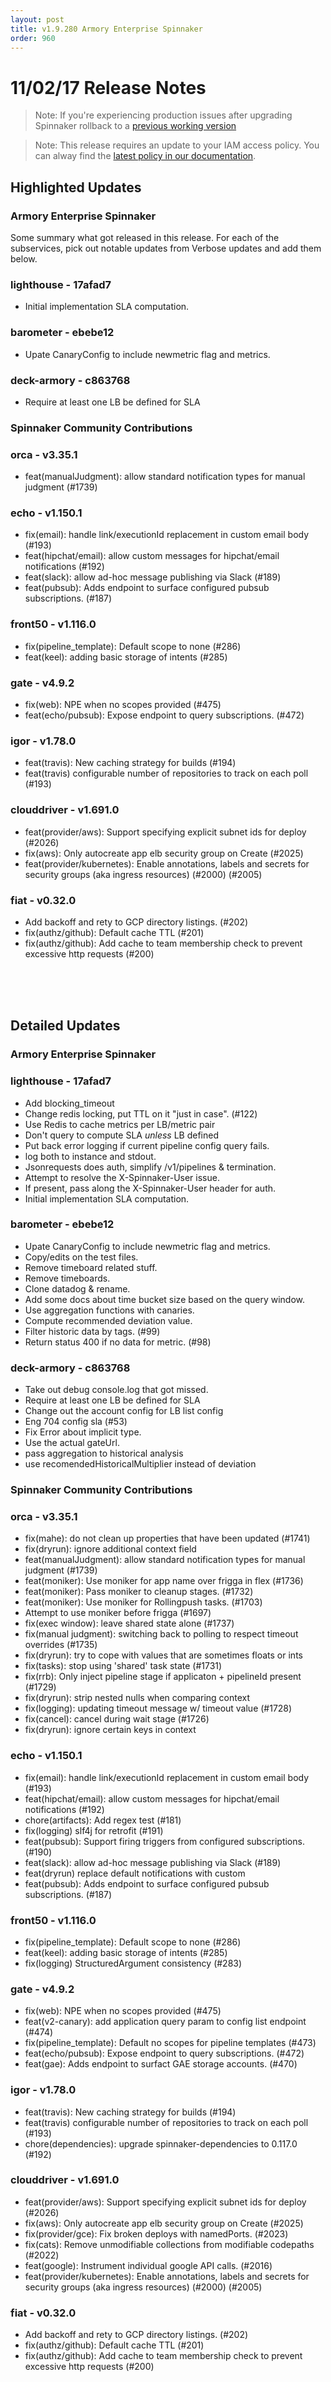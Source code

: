 ```yaml
---
layout: post
title: v1.9.280 Armory Enterprise Spinnaker
order: 960
---
```


# 11/02/17 Release Notes

> Note: If you're experiencing production issues after upgrading Spinnaker rollback to a [previous working version](http://docs.armory.io/admin-guides/troubleshooting/#i-upgraded-spinnaker-and-it-is-no-longer-responding-how-do-i-rollback)


> Note: This release requires an update to your IAM access policy.  You can alway find the [latest policy in our  documentation](http://docs.armory.io/install-guide/adding_accounts/#assume-roles-in-iam).

## Highlighted Updates
### Armory Enterprise Spinnaker
Some summary what got released in this release.
For each of the subservices, pick out notable updates from Verbose updates and add them below.

### lighthouse - 17afad7
- Initial implementation SLA computation.

### barometer - ebebe12
- Upate CanaryConfig to include newmetric flag and metrics.

### deck-armory - c863768
- Require at least one LB be defined for SLA

###  Spinnaker Community Contributions
### orca - v3.35.1
- feat(manualJudgment): allow standard notification types for manual judgment (#1739)

### echo - v1.150.1
- fix(email): handle link/executionId replacement in custom email body (#193)
- feat(hipchat/email): allow custom messages for hipchat/email notifications (#192)
- feat(slack): allow ad-hoc message publishing via Slack (#189)
- feat(pubsub): Adds endpoint to surface configured pubsub subscriptions. (#187)


### front50 - v1.116.0
- fix(pipeline_template): Default scope to none (#286)
- feat(keel): adding basic storage of intents (#285)

### gate - v4.9.2
 - fix(web): NPE when no scopes provided (#475)
 - feat(echo/pubsub): Expose endpoint to query subscriptions. (#472)

### igor - v1.78.0
- feat(travis): New caching strategy for builds (#194)
- feat(travis) configurable number of repositories to track on each poll (#193)

### clouddriver - v1.691.0
- feat(provider/aws): Support specifying explicit subnet ids for deploy (#2026)
- fix(aws): Only autocreate app elb security group on Create (#2025)
- feat(provider/kubernetes): Enable annotations, labels and secrets for security groups (aka ingress resources) (#2000) (#2005)

### fiat - v0.32.0
 - Add backoff and rety to GCP directory listings. (#202)
 - fix(authz/github): Default cache TTL (#201)
 - fix(authz/github): Add cache to team membership check to prevent excessive http requests (#200)

<br><br><br>
## Detailed Updates
### Armory Enterprise Spinnaker
### lighthouse - 17afad7
 - Add blocking_timeout
 - Change redis locking, put TTL on it "just in case". (#122)
 - Use Redis to cache metrics per LB/metric pair
 - Don't query to compute SLA *unless* LB defined
 - Put back error logging if current pipeline config query fails.
 - log both to instance and stdout.
 - Jsonrequests does auth, simplify /v1/pipelines & termination.
 - Attempt to resolve the X-Spinnaker-User issue.
 - If present, pass along the X-Spinnaker-User header for auth.
 - Initial implementation SLA computation.

### barometer - ebebe12
 - Upate CanaryConfig to include newmetric flag and metrics.
 - Copy/edits on the test files.
 - Remove timeboard related stuff.
 - Remove timeboards.
 - Clone datadog & rename.
 - Add some docs about time bucket size based on the query window.
 - Use aggregation functions with canaries.
 - Compute recommended deviation value.
 - Filter historic data by tags. (#99)
 - Return status 400 if no data for metric. (#98)

### deck-armory - c863768
 - Take out debug console.log that got missed.
 - Require at least one LB be defined for SLA
 - Change out the account config for LB list config
 - Eng 704 config sla (#53)
 - Fix Error about implicit type.
 - Use the actual gateUrl.
 - pass aggregation to historical analysis
 - use recomendedHistoricalMultiplier instead of deviation

###  Spinnaker Community Contributions
### orca - v3.35.1
 - fix(mahe): do not clean up properties that have been updated (#1741)
 - fix(dryrun): ignore additional context field
 - feat(manualJudgment): allow standard notification types for manual judgment (#1739)
 - feat(moniker): Use moniker for app name over frigga in flex (#1736)
 - feat(moniker): Pass moniker to cleanup stages. (#1732)
 - feat(moniker): Use moniker for Rollingpush tasks. (#1703)
 - Attempt to use moniker before frigga (#1697)
 - fix(exec window): leave shared state alone (#1737)
 - fix(manual judgment): switching back to polling to respect timeout overrides (#1735)
 - fix(dryrun): try to cope with values that are sometimes floats or ints
 - fix(tasks): stop using 'shared' task state (#1731)
 - fix(rrb): Only inject pipeline stage if applicaton + pipelineId present (#1729)
 - fix(dryrun): strip nested nulls when comparing context
 - fix(logging): updating timeout message w/ timeout value (#1728)
 - fix(cancel): cancel during wait stage (#1726)
 - fix(dryrun): ignore certain keys in context

### echo - v1.150.1
 - fix(email): handle link/executionId replacement in custom email body (#193)
 - feat(hipchat/email): allow custom messages for hipchat/email notifications (#192)
 - chore(artifacts): Add regex test (#181)
 - fix(logging) slf4j for retrofit (#191)
 - feat(pubsub): Support firing triggers from configured subscriptions. (#190)
 - feat(slack): allow ad-hoc message publishing via Slack (#189)
 - feat(dryrun) replace default notifications with custom
 - feat(pubsub): Adds endpoint to surface configured pubsub subscriptions. (#187)

### front50 - v1.116.0
 - fix(pipeline_template): Default scope to none (#286)
 - feat(keel): adding basic storage of intents (#285)
 - fix(logging) StructuredArgument consistency (#283)

### gate - v4.9.2
 - fix(web): NPE when no scopes provided (#475)
 - feat(v2-canary): add application query param to config list endpoint (#474)
 - fix(pipeline_template): Default no scopes for pipeline templates (#473)
 - feat(echo/pubsub): Expose endpoint to query subscriptions. (#472)
 - feat(gae): Adds endpoint to surfact GAE storage accounts. (#470)

### igor - v1.78.0
 - feat(travis): New caching strategy for builds (#194)
 - feat(travis) configurable number of repositories to track on each poll (#193)
 - chore(dependencies): upgrade spinnaker-dependencies to 0.117.0 (#192)

### clouddriver - v1.691.0
 - feat(provider/aws): Support specifying explicit subnet ids for deploy (#2026)
 - fix(aws): Only autocreate app elb security group on Create (#2025)
 - fix(provider/gce): Fix broken deploys with namedPorts. (#2023)
 - fix(cats): Remove unmodifiable collections from modifiable codepaths (#2022)
 - feat(google): Instrument individual google API calls. (#2016)
 - feat(provider/kubernetes): Enable annotations, labels and secrets for security groups (aka ingress resources) (#2000) (#2005)

### fiat - v0.32.0
 - Add backoff and rety to GCP directory listings. (#202)
 - fix(authz/github): Default cache TTL (#201)
 - fix(authz/github): Add cache to team membership check to prevent excessive http requests (#200)
